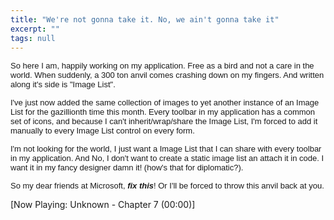 ```yaml
---
title: "We're not gonna take it. No, we ain't gonna take it"
excerpt: ""
tags: null
---
```

<p><span class="500290114-08082003"><font face="Arial" size="2">So here I am, happily 
working on my application. Free as a bird and not a care in the world. When 
suddenly, a 300 ton anvil comes crashing down on my fingers. And written along 
it's side is "Image List".</font></span></p>
<p><span class="500290114-08082003"><font face="Arial" size="2">I've just now added 
the same collection of images to yet another instance of an Image List for the 
gazillionth time this month. Every toolbar in my application has a common set of 
icons, and because I can't inherit/wrap/share the Image List, I'm forced to add 
it manually to every Image List control on every form. </font></span></p>
<p><span class="500290114-08082003"><font face="Arial" size="2">I'm not looking for 
the world, I just want a Image List that I can share with every toolbar in my 
application. And No, I don't want to create a static image list an attach it in 
code. I want it in my fancy designer damn it! (how's that for 
diplomatic?).</font></span></p>
<p><span class="500290114-08082003"><font face="Arial" size="2">So my dear friends at 
Microsoft, <strong><em>fix this</em></strong>! Or I'll be forced to throw this 
anvil back at you. </font></span></p><div>[Now Playing: Unknown - Chapter 7 (00:00)]
</div>
